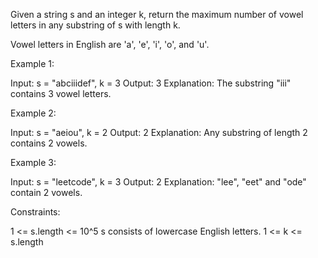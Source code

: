 Given a string s and an integer k, return the maximum number of vowel letters
in any substring of s with length k.

Vowel letters in English are 'a', 'e', 'i', 'o', and 'u'.


Example 1:


Input: s = "abciiidef", k = 3
Output: 3
Explanation: The substring "iii" contains 3 vowel letters.


Example 2:


Input: s = "aeiou", k = 2
Output: 2
Explanation: Any substring of length 2 contains 2 vowels.


Example 3:


Input: s = "leetcode", k = 3
Output: 2
Explanation: "lee", "eet" and "ode" contain 2 vowels.



Constraints:


1 <= s.length <= 10^5
s consists of lowercase English letters.
1 <= k <= s.length




